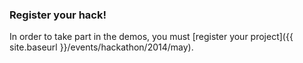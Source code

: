 

### Register your hack!

In order to take part in the demos, you must [register your project]({{ site.baseurl }}/events/hackathon/2014/may).

